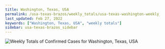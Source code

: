 ```yaml
---
title: Washington, Texas, USA
permalink: /usa-texas-brazos/weekly_totals/usa-texas-washington-weekly_totals.html
last_updated: Feb 27, 2022
keywords: ["Washington, Texas, USA", "weekly totals"]
sidebar: usa-texas-brazos_sidebar
---
```


![Weekly Totals of Confirmed Cases for Washington, Texas, USA](/covid_tracker/images/graphs/usa-texas-washington-weekly_totals_graph.png)
